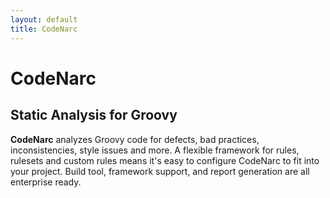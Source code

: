 ```yaml
---
layout: default
title: CodeNarc
---  
```


# CodeNarc

## Static Analysis for Groovy

**CodeNarc** analyzes Groovy code for defects, bad practices, inconsistencies, style issues
and more. A flexible framework for rules, rulesets and custom rules means it's easy to configure CodeNarc
to fit into your project. Build tool, framework support, and report generation are all enterprise ready.

